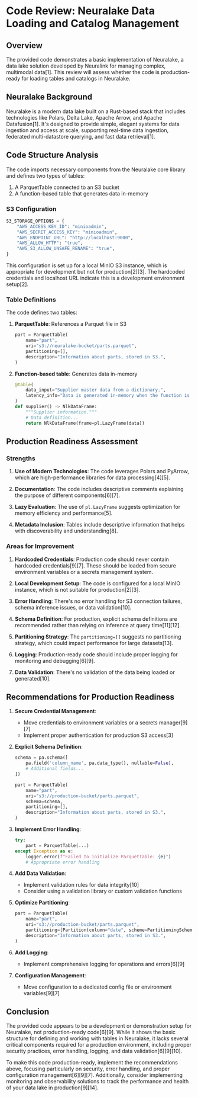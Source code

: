 # Code Review: Neuralake Data Loading and Catalog Management

## Overview

The provided code demonstrates a basic implementation of Neuralake, a data lake solution developed by Neuralink for managing complex, multimodal data[1]. This review will assess whether the code is production-ready for loading tables and catalogs in Neuralake.

## Neuralake Background

Neuralake is a modern data lake built on a Rust-based stack that includes technologies like Polars, Delta Lake, Apache Arrow, and Apache Datafusion[1]. It's designed to provide simple, elegant systems for data ingestion and access at scale, supporting real-time data ingestion, federated multi-datastore querying, and fast data retrieval[1].

## Code Structure Analysis

The code imports necessary components from the Neuralake core library and defines two types of tables:

1. A ParquetTable connected to an S3 bucket
2. A function-based table that generates data in-memory

### S3 Configuration

```python
S3_STORAGE_OPTIONS = {
    "AWS_ACCESS_KEY_ID": "minioadmin",
    "AWS_SECRET_ACCESS_KEY": "minioadmin",
    "AWS_ENDPOINT_URL": "http://localhost:9000",
    "AWS_ALLOW_HTTP": "true",
    "AWS_S3_ALLOW_UNSAFE_RENAME": "true",
}
```

This configuration is set up for a local MinIO S3 instance, which is appropriate for development but not for production[2][3]. The hardcoded credentials and localhost URL indicate this is a development environment setup[2].

### Table Definitions

The code defines two tables:

1. **ParquetTable**: References a Parquet file in S3
   ```python
   part = ParquetTable(
       name="part",
       uri="s3://neuralake-bucket/parts.parquet",
       partitioning=[],
       description="Information about parts, stored in S3.",
   )
   ```

2. **Function-based table**: Generates data in-memory
   ```python
   @table(
       data_input="Supplier master data from a dictionary.",
       latency_info="Data is generated in-memory when the function is called.",
   )
   def supplier() -> NlkDataFrame:
       """Supplier information."""
       # Data definition...
       return NlkDataFrame(frame=pl.LazyFrame(data))
   ```

## Production Readiness Assessment

### Strengths

1. **Use of Modern Technologies**: The code leverages Polars and PyArrow, which are high-performance libraries for data processing[4][5].

2. **Documentation**: The code includes descriptive comments explaining the purpose of different components[6][7].

3. **Lazy Evaluation**: The use of `pl.LazyFrame` suggests optimization for memory efficiency and performance[5].

4. **Metadata Inclusion**: Tables include descriptive information that helps with discoverability and understanding[8].

### Areas for Improvement

1. **Hardcoded Credentials**: Production code should never contain hardcoded credentials[9][7]. These should be loaded from secure environment variables or a secrets management system.

2. **Local Development Setup**: The code is configured for a local MinIO instance, which is not suitable for production[2][3].

3. **Error Handling**: There's no error handling for S3 connection failures, schema inference issues, or data validation[10].

4. **Schema Definition**: For production, explicit schema definitions are recommended rather than relying on inference at query time[11][12].

5. **Partitioning Strategy**: The `partitioning=[]` suggests no partitioning strategy, which could impact performance for large datasets[13].

6. **Logging**: Production-ready code should include proper logging for monitoring and debugging[6][9].

7. **Data Validation**: There's no validation of the data being loaded or generated[10].

## Recommendations for Production Readiness

1. **Secure Credential Management**:
   - Move credentials to environment variables or a secrets manager[9][7]
   - Implement proper authentication for production S3 access[3]

2. **Explicit Schema Definition**:
   ```python
   schema = pa.schema([
       pa.field('column_name', pa.data_type(), nullable=False),
       # Additional fields...
   ])
   
   part = ParquetTable(
       name="part",
       uri="s3://production-bucket/parts.parquet",
       schema=schema,
       partitioning=[],
       description="Information about parts, stored in S3.",
   )
   ```

3. **Implement Error Handling**:
   ```python
   try:
       part = ParquetTable(...)
   except Exception as e:
       logger.error(f"Failed to initialize ParquetTable: {e}")
       # Appropriate error handling
   ```

4. **Add Data Validation**:
   - Implement validation rules for data integrity[10]
   - Consider using a validation library or custom validation functions

5. **Optimize Partitioning**:
   ```python
   part = ParquetTable(
       name="part",
       uri="s3://production-bucket/parts.parquet",
       partitioning=[Partition(column="date", scheme=PartitioningScheme.YEAR_MONTH)],
       description="Information about parts, stored in S3.",
   )
   ```

6. **Add Logging**:
   - Implement comprehensive logging for operations and errors[6][9]

7. **Configuration Management**:
   - Move configuration to a dedicated config file or environment variables[9][7]

## Conclusion

The provided code appears to be a development or demonstration setup for Neuralake, not production-ready code[6][9]. While it shows the basic structure for defining and working with tables in Neuralake, it lacks several critical components required for a production environment, including proper security practices, error handling, logging, and data validation[6][9][10].

To make this code production-ready, implement the recommendations above, focusing particularly on security, error handling, and proper configuration management[6][9][7]. Additionally, consider implementing monitoring and observability solutions to track the performance and health of your data lake in production[9][14].
